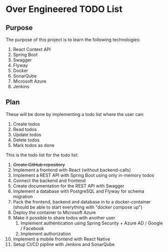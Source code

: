 # Over Engineered TODO List

## Purpose
The purpose of this project is to learn the following technologies:
1. React Context API
2. Spring Boot
3. Swagger
4. Flyway
5. Docker
6. SonarQube
7. Microsoft Azure
8. Jenkins

## Plan
These will be done by implementing a todo list where the user can:
1. Create todos
3. Read todos
2. Update todos
4. Delete todos
5. Mark todos as done

This is the todo list for the todo list:
1. <s>Create GitHub repository</s>
2. Implement a frontend with React (without backend-calls)
3. Implement a REST API with Spring Boot using only in-memory todos
4. Connect the backend and frontend
5. Create documentation for the REST API with Swagger
6. Implement a database with PostgreSQL and Flyway for schema migration
7. Pack the frontend, backend and database in to a docker-container (should be able to start everything with "docker compose up")
8. Deploy the container to Microsoft Azure
9. Make it possible to share todos with another user
    1. Implement authentication using Spring Security + Azure AD / Google / Facebook
    2. Implement authorization
10. Implement a mobile frontend with React Native
11. Setup CI/CD pipline with Jenkins and SonarQube
